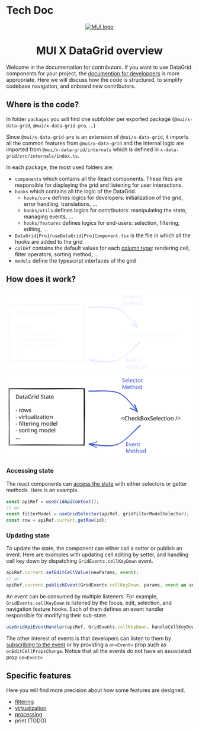 # Tech Doc

<p align="center">
  <a href="https://mui.com/" rel="noopener" target="_blank"><img width="150" src="https://mui.com/static/logo.svg" alt="MUI logo"></a>
</p>

<h1 align="center">MUI X DataGrid overview</h1>

Welcome in the documentation for contributors. If you want to use DataGrid components for your project, the [documention for developpers](https://mui.com/x/react-data-grid/getting-started/) is more appropriate.
Here we will discuss how the code is structured, to simplify codebase navigation, and onboard new contributors.

## Where is the code?

In folder `packages` you will find one subfolder per exported package (`@mui/x-data-grid`, `@mui/x-data-grid-pro`, ...)

Since `@mui/x-data-grid-pro` is an extension of `@mui/x-data-grid`, it imports all the common features from `@mui/x-data-grid` and the internal logic are imported from `@mui/x-data-grid/internals` which is defined in `x-data-grid/src/internals/index.ts`.

In each package, the most used folders are:

- `components` which contains all the React components. These files are responsible for displaying the grid and listening for user interactions.
- `hooks` which contains all the logic of the DataGrid.
  - `hooks/core` defines logics for developers: initialization of the grid, error handling, translations, ...
  - `hooks/utils` defines logics for contributors: manipulating the state, managing events, ...
  - `hooks/features` defines logics for end-users: selection, filtering, editing, ...
- `DataGrid[Pro]/useDataGrid[Pro]Component.tsx` is the file in which all the hooks are added to the grid
- `colDef` contains the default values for each [column type](https://mui.com/x/react-data-grid/column-definition/#column-types): rendering cell, filter operators, sorting method, ...
- `models` define the typescript interfaces of the gird

## How does it work?

![Workflow Scheme](./img/overviewSchemDark.svg#gh-dark-mode-only)
![Workflow Scheme](./img/overviewSchemLight.svg#gh-light-mode-only)

### Accessing state

The react components can [access the state](https://mui.com/x/react-data-grid/state/#access-the-state) with either selectors or getter methods.
Here is an example.

```js
const apiRef = useGridApiContext();
// or
const filterModel = useGridSelector(apiRef, gridFilterModelSelector);
const row = apiRef.current.getRow(id);
```

### Updating state

To update the state, the component can either call a setter or publish an event. Here are examples with updating cell editing by setter, and handling cell key down by dispatching `GridEvents.cellKeyDown` event.

```js
apiRef.current.setEditCellValue(newParams, event);
// or
apiRef.current.publishEvent(GridEvents.cellKeyDown, params, event as any);
```

An event can be consumed by multiple listeners.
For example, `GridEvents.cellKeyDown` is listened by the focus, edit, selection, and navigation feature hooks.
Each of them defines an event handler responsible for modifying their sub-state.

```js
useGridApiEventHandler(apiRef, GridEvents.cellKeyDown, handleCellKeyDown);
```

The other interest of events is that developers can listen to them by [subscribing to the event](https://mui.com/x/react-data-grid/events/#subscribing-to-events) or by providing a `on<Event>` prop such as `onEditCellPropsChange`.
Notice that all the events do not have an associated prop `on<Event>`

## Specific features

Here you will find more precision about how some features are designed.

- [filtering](./filtering)
- [virtualization](./virtualization)
- [processing](./processing)
- print (TODO)
